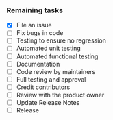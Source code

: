 ### Remaining tasks
- [x] File an issue
- [ ] Fix bugs in code
- [ ] Testing to ensure no regression
- [ ] Automated unit testing
- [ ] Automated functional testing
- [ ] Documentation
- [ ] Code review by maintainers
- [ ] Full testing and approval
- [ ] Credit contributors
- [ ] Review with the product owner
- [ ] Update Release Notes
- [ ] Release
